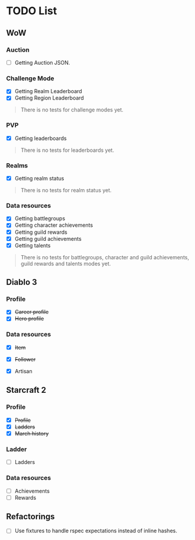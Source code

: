 # TODO List

## WoW

### Auction
 - [ ] Getting Auction JSON.

### Challenge Mode
 - [x] Getting Realm Leaderboard
 - [x] Getting Region Leaderboard
> There is no tests for challenge modes yet.

### PVP

 - [x] Getting leaderboards
> There is no tests for leaderboards  yet.

### Realms

 - [x] Getting realm status
> There is no tests for realm status yet.

### Data resources

 - [x] Getting battlegroups
 - [x] Getting character achievements
 - [x] Getting guild rewards
 - [x] Getting guild achievements
 - [x] Getting talents
 > There is no tests for battlegroups, character and guild achievements, guild rewards and talents modes yet.


## Diablo 3

### Profile

 - [x] ~~Career profile~~
 - [x] ~~Hero profile~~

### Data resources

 - [x] ~~Item~~
 - [x] ~~Follower~~
 - [x] Artisan


## Starcraft 2

### Profile

 - [x] ~~Profile~~
 - [x] ~~Ladders~~
 - [x] ~~March history~~

### Ladder

 - [ ] Ladders

### Data resources

 - [ ] Achievements
 - [ ] Rewards

## Refactorings

 - [ ] Use fixtures to handle rspec expectations instead of inline hashes.
